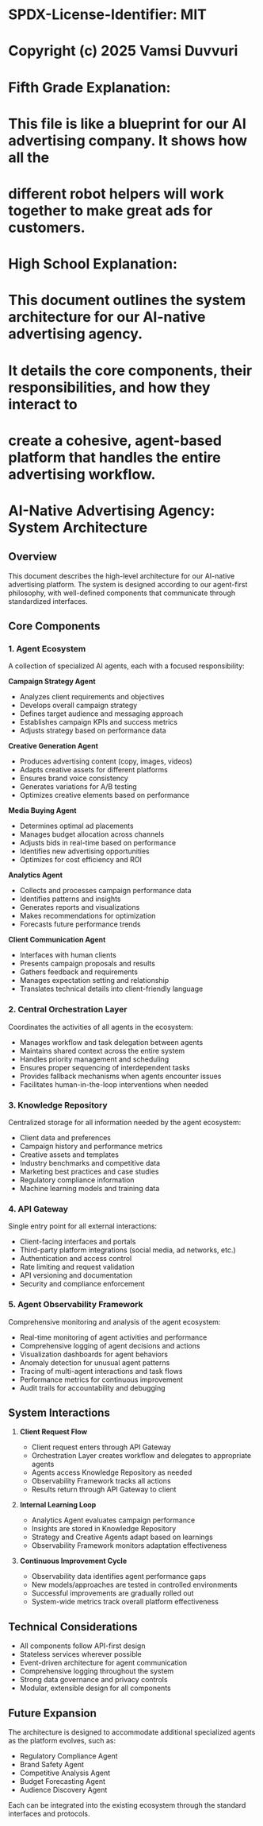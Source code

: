 # SPDX-License-Identifier: MIT
# Copyright (c) 2025 Vamsi Duvvuri

# Fifth Grade Explanation:
# This file is like a blueprint for our AI advertising company. It shows how all the 
# different robot helpers will work together to make great ads for customers.

# High School Explanation:
# This document outlines the system architecture for our AI-native advertising agency. 
# It details the core components, their responsibilities, and how they interact to 
# create a cohesive, agent-based platform that handles the entire advertising workflow.

# AI-Native Advertising Agency: System Architecture

## Overview

This document describes the high-level architecture for our AI-native advertising platform. The system is designed according to our agent-first philosophy, with well-defined components that communicate through standardized interfaces.

## Core Components

### 1. Agent Ecosystem

A collection of specialized AI agents, each with a focused responsibility:

**Campaign Strategy Agent**
- Analyzes client requirements and objectives
- Develops overall campaign strategy
- Defines target audience and messaging approach
- Establishes campaign KPIs and success metrics
- Adjusts strategy based on performance data

**Creative Generation Agent**
- Produces advertising content (copy, images, videos)
- Adapts creative assets for different platforms
- Ensures brand voice consistency
- Generates variations for A/B testing
- Optimizes creative elements based on performance

**Media Buying Agent**
- Determines optimal ad placements
- Manages budget allocation across channels
- Adjusts bids in real-time based on performance
- Identifies new advertising opportunities
- Optimizes for cost efficiency and ROI

**Analytics Agent**
- Collects and processes campaign performance data
- Identifies patterns and insights
- Generates reports and visualizations
- Makes recommendations for optimization
- Forecasts future performance trends

**Client Communication Agent**
- Interfaces with human clients
- Presents campaign proposals and results
- Gathers feedback and requirements
- Manages expectation setting and relationship
- Translates technical details into client-friendly language

### 2. Central Orchestration Layer

Coordinates the activities of all agents in the ecosystem:

- Manages workflow and task delegation between agents
- Maintains shared context across the entire system
- Handles priority management and scheduling
- Ensures proper sequencing of interdependent tasks
- Provides fallback mechanisms when agents encounter issues
- Facilitates human-in-the-loop interventions when needed

### 3. Knowledge Repository

Centralized storage for all information needed by the agent ecosystem:

- Client data and preferences
- Campaign history and performance metrics
- Creative assets and templates
- Industry benchmarks and competitive data
- Marketing best practices and case studies
- Regulatory compliance information
- Machine learning models and training data

### 4. API Gateway

Single entry point for all external interactions:

- Client-facing interfaces and portals
- Third-party platform integrations (social media, ad networks, etc.)
- Authentication and access control
- Rate limiting and request validation
- API versioning and documentation
- Security and compliance enforcement

### 5. Agent Observability Framework

Comprehensive monitoring and analysis of the agent ecosystem:

- Real-time monitoring of agent activities and performance
- Comprehensive logging of agent decisions and actions
- Visualization dashboards for agent behaviors
- Anomaly detection for unusual agent patterns
- Tracing of multi-agent interactions and task flows
- Performance metrics for continuous improvement
- Audit trails for accountability and debugging

## System Interactions

1. **Client Request Flow**
   - Client request enters through API Gateway
   - Orchestration Layer creates workflow and delegates to appropriate agents
   - Agents access Knowledge Repository as needed
   - Observability Framework tracks all actions
   - Results return through API Gateway to client

2. **Internal Learning Loop**
   - Analytics Agent evaluates campaign performance
   - Insights are stored in Knowledge Repository
   - Strategy and Creative Agents adapt based on learnings
   - Observability Framework monitors adaptation effectiveness

3. **Continuous Improvement Cycle**
   - Observability data identifies agent performance gaps
   - New models/approaches are tested in controlled environments
   - Successful improvements are gradually rolled out
   - System-wide metrics track overall platform effectiveness

## Technical Considerations

- All components follow API-first design
- Stateless services wherever possible
- Event-driven architecture for agent communication
- Comprehensive logging throughout the system
- Strong data governance and privacy controls
- Modular, extensible design for all components

## Future Expansion

The architecture is designed to accommodate additional specialized agents as the platform evolves, such as:

- Regulatory Compliance Agent
- Brand Safety Agent
- Competitive Analysis Agent
- Budget Forecasting Agent
- Audience Discovery Agent

Each can be integrated into the existing ecosystem through the standard interfaces and protocols.
